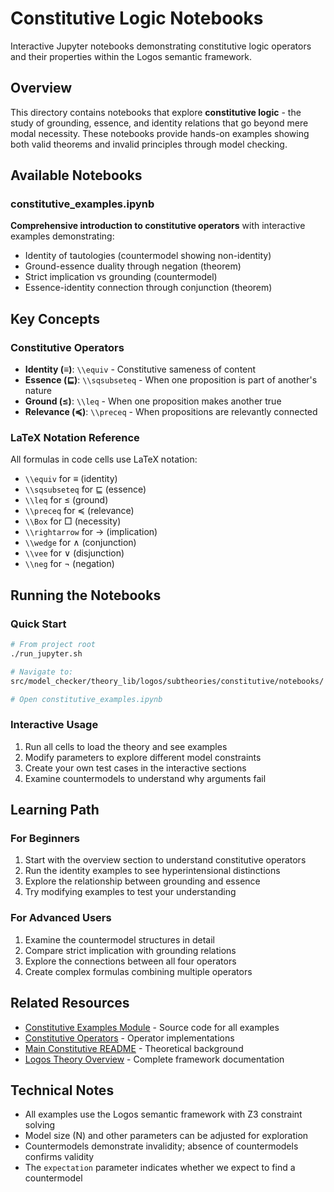# Constitutive Logic Notebooks

Interactive Jupyter notebooks demonstrating constitutive logic operators and their properties within the Logos semantic framework.

## Overview

This directory contains notebooks that explore **constitutive logic** - the study of grounding, essence, and identity relations that go beyond mere modal necessity. These notebooks provide hands-on examples showing both valid theorems and invalid principles through model checking.

## Available Notebooks

### constitutive_examples.ipynb
**Comprehensive introduction to constitutive operators** with interactive examples demonstrating:
- Identity of tautologies (countermodel showing non-identity)
- Ground-essence duality through negation (theorem)
- Strict implication vs grounding (countermodel) 
- Essence-identity connection through conjunction (theorem)

## Key Concepts

### Constitutive Operators
- **Identity (≡)**: `\\equiv` - Constitutive sameness of content
- **Essence (⊑)**: `\\sqsubseteq` - When one proposition is part of another's nature
- **Ground (≤)**: `\\leq` - When one proposition makes another true
- **Relevance (≼)**: `\\preceq` - When propositions are relevantly connected

### LaTeX Notation Reference
All formulas in code cells use LaTeX notation:
- `\\equiv` for ≡ (identity)
- `\\sqsubseteq` for ⊑ (essence)
- `\\leq` for ≤ (ground)
- `\\preceq` for ≼ (relevance)
- `\\Box` for □ (necessity)
- `\\rightarrow` for → (implication)
- `\\wedge` for ∧ (conjunction)
- `\\vee` for ∨ (disjunction)
- `\\neg` for ¬ (negation)

## Running the Notebooks

### Quick Start
```bash
# From project root
./run_jupyter.sh

# Navigate to:
src/model_checker/theory_lib/logos/subtheories/constitutive/notebooks/

# Open constitutive_examples.ipynb
```

### Interactive Usage
1. Run all cells to load the theory and see examples
2. Modify parameters to explore different model constraints
3. Create your own test cases in the interactive sections
4. Examine countermodels to understand why arguments fail

## Learning Path

### For Beginners
1. Start with the overview section to understand constitutive operators
2. Run the identity examples to see hyperintensional distinctions
3. Explore the relationship between grounding and essence
4. Try modifying examples to test your understanding

### For Advanced Users
1. Examine the countermodel structures in detail
2. Compare strict implication with grounding relations
3. Explore the connections between all four operators
4. Create complex formulas combining multiple operators

## Related Resources

- [Constitutive Examples Module](../examples.py) - Source code for all examples
- [Constitutive Operators](../operators.py) - Operator implementations
- [Main Constitutive README](../README.md) - Theoretical background
- [Logos Theory Overview](../../README.md) - Complete framework documentation

## Technical Notes

- All examples use the Logos semantic framework with Z3 constraint solving
- Model size (N) and other parameters can be adjusted for exploration
- Countermodels demonstrate invalidity; absence of countermodels confirms validity
- The `expectation` parameter indicates whether we expect to find a countermodel
